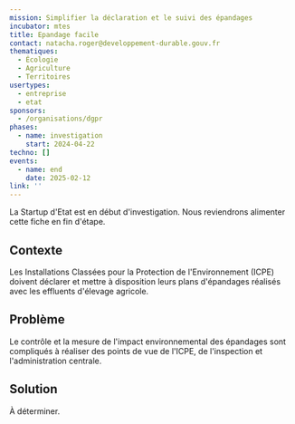 ```yaml
---
mission: Simplifier la déclaration et le suivi des épandages
incubator: mtes
title: Epandage facile
contact: natacha.roger@developpement-durable.gouv.fr
thematiques:
  - Écologie
  - Agriculture
  - Territoires
usertypes:
  - entreprise
  - etat
sponsors:
  - /organisations/dgpr
phases:
  - name: investigation
    start: 2024-04-22
techno: []
events:
  - name: end
    date: 2025-02-12
link: ''
---
```

La Startup d'Etat est en début d'investigation. Nous reviendrons alimenter cette fiche en fin d'étape. 

## Contexte
Les Installations Classées pour la Protection de l'Environnement (ICPE) doivent déclarer et mettre à disposition leurs plans d'épandages réalisés avec les effluents d'élevage agricole.

## Problème

Le contrôle et la mesure de l'impact environnemental des épandages sont compliqués à réaliser des points de vue de l'ICPE, de l'inspection et l'administration centrale.

## Solution

À déterminer.
